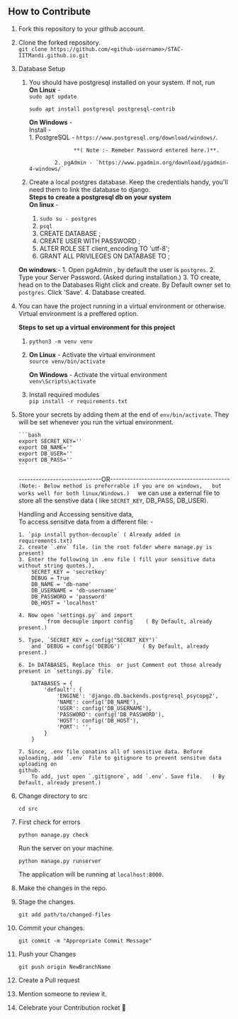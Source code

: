 ## How to Contribute  

1. Fork this repository to your github account.  

2. Clone the forked repository.  
   `git clone https://github.com/<github-username>/STAC-IITMandi.github.io.git`  

3. Database Setup  
   1. You should have postgresql installed on your system. If not, run    
      **On Linux** -    
        `sudo apt update`  

        `sudo apt install postgresql postgresql-contrib`  

      **On Windows** -     
            Install -     
                  1. PostgreSQL - `https://www.postgresql.org/download/windows/`. 
   
                        **( Note :- Remeber Password entered here.)**.  
                                 
                  2. pgAdmin - `https://www.pgadmin.org/download/pgadmin-4-windows/`  
                            

   2. Create a local postgres database. Keep the credentials handy, you'll need them to link the database to django.  
    **Steps to create a postgresql db on your system**  
      **On linux** -  
       1. `sudo su - postgres`  
       2. `psql`  
       3. CREATE DATABASE <db-name>;  
       4. CREATE USER <db-username> WITH PASSWORD <db-password>;  
       5. ALTER ROLE <DB-USERNAME> SET client_encoding TO 'utf-8';  
       6. GRANT ALL PRIVILEGES ON DATABASE <db-name> TO <db-username>;  


    **On windows**:-
        1. Open pgAdmin , by default the user is `postgres`. 
        2. Type your Server Password. (Asked during installation.)
        3. TO create, head on to the Databases Right click and create. By Default owner set to `postgres`. Click 'Save'.
        4. Database created.

4. You can have the project running in a virtual environment or otherwise. Virtual environment is a preffered option.

   **Steps to set up a virtual environment for this project**   
   1. `python3 -m venv venv`  
   2. **On Linux** - Activate the virtual environment  
         `source venv/bin/activate`  

      **On Windows** - Activate the virtual environment  
         `venv\Scripts\activate`  
         
   3. Install required modules  
      `pip install -r requirements.txt`  

5.  Store your secrets by adding them at the end of `env/bin/activate`. They will be set whenever you run the virtual environment.

        ```bash
        export SECRET_KEY=''
        export DB_NAME=''
        export DB_USER=''
        export DB_PASS=''
        ```
    -----------------------------OR------------------------------------------
     `(Note:- Below method is preferrable if you are on windows,   but works well for both linux/Windows.)  `
    we can use a external file to store all the senstive data ( like `SECRET_KEY`, DB_PASS, DB_USER).   

    Handling and Accessing sensitive data,   
      To access sensitve data from  a different file: -  

        1. `pip install python-decouple` ( Already added in requirements.txt)   
        2. create `.env` file. (in the root folder where manage.py is present)   
        3. Enter the following in .env file ( fill your sensitive data without string quotes.),  
            SECRET_KEY = 'secretkey'  
            DEBUG = True  
            DB_NAME = 'db-name'  
            DB_USERNAME = 'db-username'  
            DB_PASSWORD = 'password'  
            DB_HOST = 'localhost'  

        4. Now open `settings.py` and import   
                `from decouple import config`   ( By Default, already present.)   

        5. Type, `SECRET_KEY = config("SECRET_KEY")`  
            and `DEBUG = config('DEBUG')`      ( By Default, already present.)  

        6. In DATABASES, Replace this  or just Comment out those already present in `settings.py` file.  

            DATABASES = {   
                'default': {  
                    'ENGINE': 'django.db.backends.postgresql_psycopg2',  
                    'NAME': config('DB_NAME'),  
                    'USER': config('DB_USERNAME'),  
                    'PASSWORD': config('DB_PASSWORD'),  
                    'HOST': config('DB_HOST'),  
                    'PORT': '',  
                }  
            }  

        7. Since, .env file conatins all of sensitive data. Before uploading, add `.env` file to gitignore to prevent sensitve data uploading on
        github.  
            To add, just open `.gitignore`, add `.env`. Save file.   ( By Default, already present.)  

6.  Change directory to src  
    
    `cd src`

7.  First check for errors 
    
    `python manage.py check`    

    Run the server on your machine.   
    
    `python manage.py runserver`   
    
    The application will be running at `localhost:8000`.  

8.  Make the changes in the repo.

9.  Stage the changes.
    
    `git add path/to/changed-files`

10. Commit your changes.
    
    `git commit -m "Appropriate Commit Message"`

11. Push your Changes
    
    `git push origin NewBranchName`

12. Create a Pull request

13. Mention someone to review it.

14. Celebrate your Contribution rocket :rocket: <!-- flag{thankyou!} -->